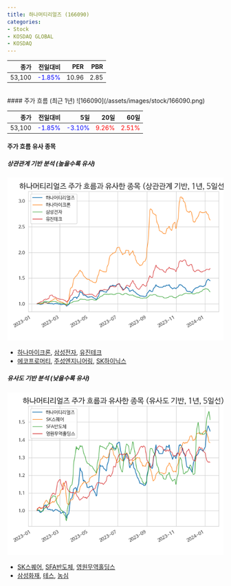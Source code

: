 ```yaml
---
title: 하나머티리얼즈 (166090)
categories:
- Stock
- KOSDAQ GLOBAL
- KOSDAQ
---
```


|종가|전일대비|PER|PBR|
|---:|-------:|--:|---:|
|53,100|<span style="color: blue">-1.85%</span>|10.96|2.85|

<!-- more -->
<br>
#### 주가 흐름 (최근 1년)
![166090](/assets/images/stock/166090.png)

|종가|전일대비|5일|20일|60일|
|---:|-------:|--:|---:|---:|
|53,100|<span style="color: blue">-1.85%</span>|<span style="color: blue">-3.10%</span>|<span style="color: red">9.26%</span>|<span style="color: red">2.51%</span>|

<!-- more -->

#### 주가 흐름 유사 종목

##### 상관관계 기반 분석 (높을수록 유사)
![166090](/assets/images/stock/166090_corr.png)
- [하나마이크론](/067310/), [삼성전자](/005930/), [유진테크](/084370/)
- [에코프로머티](/450080/), [주성엔지니어링](/036930/), [SK하이닉스](/000660/)

##### 유사도 기반 분석 (낮을수록 유사)	
![166090](/assets/images/stock/166090_sim.png)
- [SK스퀘어](/402340/), [SFA반도체](/036540/), [영원무역홀딩스](/009970/)
- [삼성화재](/000810/), [테스](/095610/), [농심](/004370/)